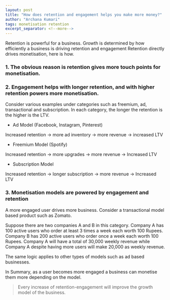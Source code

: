 ```yaml
---
layout: post
title: "How does retention and engagement helps you make more money?"
author: "Archana Kumari"
tags: monetisation retention
excerpt_separator: <!--more-->
---
```


Retention is powerful for a business. Growth is determined by how efficiently a business is driving retention and engagement Retention directly drives monetisation, here is how. <!--more-->

### 1. The obvious reason is retention gives more touch points for monetisation.

### 2. Engagement helps with longer retention, and with higher retention powers more monetisation. 

Consider various examples under categories such as freemium, ad, transactional and subscription. In each category, the longer the retention is the higher is the LTV.

* Ad Model (Facebook, Instagram, Pinterest)

Increased retention → more ad inventory → more revenue → increased LTV

* Freemium Model (Spotify)

Increased retention → more upgrades → more revenue → Increased LTV

* Subscription Model

Increased retention → longer subscription → more revenue → Increased LTV

### 3. Monetisation models are powered by engagement and retention

A more engaged user drives more business. Consider a transactional model based product such as Zomato. 

Suppose there are two companies A and B in this category. 
Company A has 100 active users who order at least 3 times a week each worth 100 Rupees. 
Company B has 200 active users who order once a week each worth 100 Rupees. 
Company A will have a total of 30,000 weekly revenue while Company A despite having more users will make 20,000 as weekly revenue. 

The same logic applies to other types of models such as ad based businesses.

In Summary, as a user becomes more engaged a business can monetise them more depending on the model.

> Every increase of retention-engagement will improve the growth model of the business.
